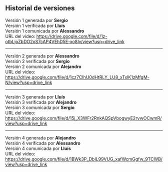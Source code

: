 ## Historial de versiones

Versión 1 generada por **Sergio**  
Versión 1 verificada por **Lluís**  
Versión 1 comunicada por **Alessandro**  
URL del vídeo: https://drive.google.com/file/d/1z-otbLjoZbDO2oS7cAP4VEhD5E-xo8Iv/view?usp=drive_link

---

Versión 2 generada por **Alessandro**  
Versión 2 verificada por **Sergio**  
Versión 2 comunicada por **Alejandro**  
URL del vídeo: https://drive.google.com/file/d/1cz7CIhU0dHtRLY_LU8_xTxlK1zMfgM-N/view?usp=drive_link

---

Versión 3 generada por **Lluís**  
Versión 3 verificada por **Alejandro**  
Versión 3 comunicada por **Sergio**  
URL del vídeo: https://drive.google.com/file/d/15j_X3WFr2RnkAQSpVbogwyE2rvwOCwmR/view?usp=drive_link

---

Versión 4 generada por **Alejandro**  
Versión 4 verificada por **Alessandro**  
Versión 4 comunicada por **Lluís**  
URL del vídeo: https://drive.google.com/file/d/1BWk3P_DbIL99VUG_xafWcmGgfw_9TCWB/view?usp=drive_link
